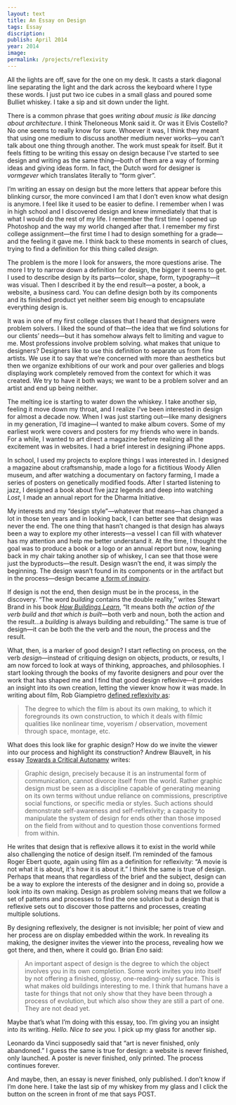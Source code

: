 ```yaml
---
layout: text
title: An Essay on Design
tags: Essay
discription: 
publish: April 2014
year: 2014
image: 
permalink: /projects/reflexivity
---
```


<p>All the lights are off, save for the one on my desk. It casts a stark diagonal line separating the light and the dark across the keyboard where I type these words. I just put two ice cubes in a small glass and poured some Bulliet whiskey. I take a sip and sit down under the light.</p>
<p>There is a common phrase that goes <em>writing about music is like dancing about architecture</em>. I think Theloneous Monk said it. Or was it Elvis Costello? No one seems to really know for sure. Whoever it was, I think they meant that using one medium to discuss another medium never works—you can’t talk about one thing through another. The work must speak for itself. But it feels fitting to be writing this essay on design because I’ve started to see design and writing as the same thing—both of them are a way of forming ideas and giving ideas form. In fact, the Dutch word for designer is <em>vormgever</em> which translates literally to “form giver”.</p>
<p>I’m writing an essay on design but the more letters that appear before this blinking cursor, the more convinced I am that I don’t even know what design is anymore. I feel like it used to be easier to define. I remember when I was in high school and I discovered design and knew immediately that that is what I would do the rest of my life. I remember the first time I opened up Photoshop and the way my world changed after that. I remember my first college assignment—the first time I had to design something for a grade—and the feeling it gave me. I think back to these moments in search of clues, trying to find a definition for this thing called <em>design</em>.</p>
<p>The problem is the more I look for answers, the more questions arise. The more I try to narrow down a definition for design, the bigger it seems to get. I used to describe design by its parts—color, shape, form, typography—it was visual. Then I described it by the end result—a poster, a book, a website, a business card. You can define design both by its components and its finished product yet neither seem big enough to encapsulate everything design is.</p>
<p>It was in one of my first college classes that I heard that designers were problem solvers. I liked the sound of that—the idea that we find solutions for our clients’ needs—but it has somehow always felt to limiting and vague to me. Most professions involve problem solving. what makes that unique to designers? Designers like to use this definition to separate us from fine artists. We use it to say that we’re concerned with more than aesthetics but then we organize exhibitions of our work and pour over galleries and blogs displaying work completely removed from the context for which it was created. We try to have it both ways; we want to be a problem solver and an artist and end up being neither.</p>
<p>The melting ice is starting to water down the whiskey. I take another sip, feeling it move down my throat, and I realize I’ve been interested in design for almost a decade now. When I was just starting out—like many designers in my generation, I’d imagine—I wanted to make album covers. Some of my earliest work were covers and posters for my friends who were in bands. For a while, I wanted to art direct a magazine before realizing all the excitement was in websites. I had a brief interest in designing iPhone apps.</p>
<p>In school, I used my projects to explore things I was interested in. I designed a magazine about craftsmanship, made a logo for a fictitious Woody Allen museum, and after watching a documentary on factory farming, I made a series of posters on genetically modified foods. After I started listening to jazz, I designed a book about five jazz legends and deep into watching <em>Lost</em>, I made an annual report for the Dharma Initiative.</p>
<p>My interests and my “design style”—whatever that means—has changed a lot in those ten years and in looking back, I can better see that design was never the end. The one thing that hasn’t changed is that design has always been a way to explore my other interests—a vessel I can fill with whatever has my attention and help me better understand it. At the time, I thought the goal was to produce a book or a logo or an annual report but now, leaning back in my chair taking another sip of whiskey, I can see that those were just the byproducts—the result. Design wasn’t the end, it was simply the beginning. The design wasn’t found in its components or in the artifact but in the process—design became <a href="http://this-is-sway.tumblr.com/post/77981769609">a form of inquiry</a>.</p>
<p>If design is not the end, then design must be in the process, in the discovery. “The word <em>building</em> contains the double reality,” writes Stewart Brand in his book <a href="http://www.amazon.com/How-Buildings-Learn-Happens-Theyre/dp/0140139966/ref=sr_sp-atf_title_1_1?s=books&amp;ie=UTF8&amp;qid=1397541870&amp;sr=1-1&amp;keywords=how+buildings+learn"><em>How Buildings Learn</em></a>, “It means both <em>the action of the verb build</em> and <em>that which is built</em>—both verb and noun, both the action and the result...a <em>building</em> is always building and rebuilding.” The same is true of design—it can be both the the verb and the noun, the process and the result.</p>
<p>What, then, is a marker of good design? I start reflecting on process, on the verb <em>design</em>—instead of critiquing design on objects, products, or results, I am now forced to look at ways of thinking, approaches, and philosophies. I start looking through the books of my favorite designers and pour over the work that has shaped me and I find that good design reflexive—it provides an insight into its own creation, letting the viewer know how it was made. In writing about film, Rob Giampietro <a href="https://twitter.com/robgiampietro/status/104979036496855040">defined reflexivity as</a>:</p>
<blockquote>
<p>The degree to which the film is about its own making, to which it foregrounds its own construction, to which it deals with filmic qualities like nonlinear time, voyerism / observation, movement through space, montage, etc.</p>
</blockquote>
<p>What does this look like for graphic design? How do we invite the viewer into our process and highlight its construction? Andrew Blauvelt, in his essay <a href="http://www.lsd-studio.net/instigating/soft1/website/html/blauvelt_talk.html">Towards a Critical Autonamy</a> writes:</p>
<blockquote>
<p>Graphic design, precisely because it is an instrumental form of communication, cannot divorce itself from the world. Rather graphic design must be seen as a discipline capable of generating meaning on its own terms without undue reliance on commissions, prescriptive social functions, or specific media or styles. Such actions should demonstrate self-awareness and self-reflexivity; a capacity to manipulate the system of design for ends other than those imposed on the field from without and to question those conventions formed from within.</p>
</blockquote>
<p>He writes that design that is reflexive allows it to exist in the world while also challenging the notice of design itself. I’m reminded of the famous Roger Ebert quote, again using film as a definition for reflexivity: “A movie is not what it is about, it's how it is about it.” I think the same is true of design. Perhaps that means that regardless of the brief and the subject, design can be a way to explore the interests of the designer and in doing so, provide a look into its own making. Design as problem solving means that we follow a set of patterns and processes to find the one solution but a design that is reflexive sets out to discover those patterns and processes, creating multiple solutions.</p>
<p>By designing reflexively, the designer is not invisible; her point of view and her process are on display embedded within the work. In revealing its making, the designer invites the viewer into the process, revealing how we got there, and then, where it could go. Brian Eno said:</p>
<blockquote>
<p>An important aspect of design is the degree to which the object involves you in its own completion. Some work invites you into itself by not offering a finished, glossy, one-reading-only surface. This is what makes old buildings interesting to me. I think that humans have a taste for things that not only show that they have been through a process of evolution, but which also show they are still a part of one. They are not dead yet.</p>
</blockquote>
<p>Maybe that’s what I’m doing with this essay, too. I’m giving you an insight into its writing. <em>Hello. Nice to see you.</em> I pick up my glass for another sip.</p>
<p>Leonardo da Vinci supposedly said that “art is never finished, only abandoned.” I guess the same is true for design: a website is never finished, only launched. A poster is never finished, only printed. The process continues forever.</p>
<p>And maybe, then, an essay is never finished, only published. I don’t know if I’m done here. I take the last sip of my whiskey from my glass and I click the button on the screen in front of me that says POST.</p>